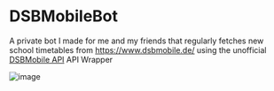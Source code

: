 # DSBMobileBot
A private bot I made for me and my friends that regularly fetches new school timetables from https://www.dsbmobile.de/ using the unofficial [DSBMobile API](https://github.com/Sematre/DSBmobile-API) API Wrapper

![image](https://user-images.githubusercontent.com/48297101/164553973-8a32be8d-8fee-4b4e-bb31-caa9c5a4cb4a.png)
